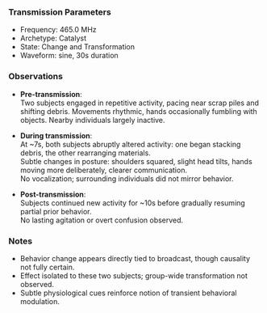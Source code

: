 ### Transmission Parameters
- Frequency: 465.0 MHz
- Archetype: Catalyst
- State: Change and Transformation
- Waveform: sine, 30s duration

### Observations
- **Pre-transmission**:  
  Two subjects engaged in repetitive activity, pacing near scrap piles and shifting debris. Movements rhythmic, hands occasionally fumbling with objects. Nearby individuals largely 
  inactive.  

- **During transmission**:  
  At ~7s, both subjects abruptly altered activity: one began stacking debris, the other rearranging materials.  
  Subtle changes in posture: shoulders squared, slight head tilts, hands moving more deliberately, clearer communication.  
  No vocalization; surrounding individuals did not mirror behavior.  

- **Post-transmission**:  
  Subjects continued new activity for ~10s before gradually resuming partial prior behavior.  
  No lasting agitation or overt confusion observed.  

### Notes
- Behavior change appears directly tied to broadcast, though causality not fully certain.  
- Effect isolated to these two subjects; group-wide transformation not observed.  
- Subtle physiological cues reinforce notion of transient behavioral modulation.  


